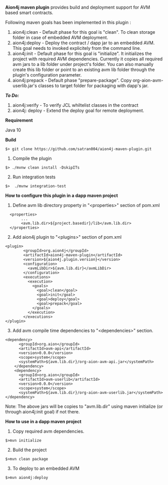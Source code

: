 **Aion4j maven plugin** provides build and deployment support for AVM based smart contracts.

Following maven goals has been implemented in this plugin :

1. aion4j:clean - Default phase for this goal is "clean". To clean storage folder in case of embedded AVM deployment. 
2. aion4j:deploy - Deploy the contract / dapp jar to an embedded AVM. This goal needs to invoked explicitely from the command line.
3. aion4j:init - Default phase for this goal is "initialize". It initializes the project with required AVM dependencies. Currently it copies all required avm jars to a lib folder under project's folder. You can also manually create this lib folder or point to an existing avm lib folder through the plugin's configuration parameter.
4. aion4j:prepack - Default phase "prepare-package". Copy org-aion-avm-userlib.jar's classes to target folder for packaging with dapp's jar.

***To Do:***

1. aion4j:verify - To verify JCL whiltelist classes in the contract
2. aion4j: deploy - Extend the deploy goal for remote deployment.


**Requirement**

Java 10

**Build**
```
$> git clone https://github.com/satran004/aion4j-maven-plugin.git
```
1. Compile the plugin
```
$> ./mvnw clean install -DskipITs
```

2. Run integration tests
```
$>  ./mvnw integration-test
```

**How to configure this plugin in a dapp maven project**
1. Define avm lib directory property in "&lt;properties&gt;" section of pom.xml
```
  <properties>
       ...
       <avm.lib.dir>${project.basedir}/lib</avm.lib.dir>
  </properties>
```
2. Add aion4j plugin to "&lt;plugins&gt;" section of  pom.xml
```
<plugin>
        <groupId>org.aion4j</groupId>
        <artifactId>aion4j-maven-plugin</artifactId>
        <version>${aion4j.plugin.version}</version>
        <configuration>
          <avmLibDir>${avm.lib.dir}</avmLibDir>
        </configuration>
        <executions>
          <execution>
            <goals>
              <goal>clean</goal>
              <goal>init</goal>
              <goal>deploy</goal>
              <goal>prepack</goal>
            </goals>
          </execution>
        </executions>
</plugin>
```

3. Add avm compile time dependencies to "&lt;dependencies&gt;" section.
```
<dependency>
      <groupId>org.aion</groupId>
      <artifactId>avm-api</artifactId>
      <version>0.0.0</version>
      <scope>system</scope>
      <systemPath>${avm.lib.dir}/org-aion-avm-api.jar</systemPath>
    </dependency>
    <dependency>
      <groupId>org.aion</groupId>
      <artifactId>avm-userlib</artifactId>
      <version>0.0.0</version>
      <scope>system</scope>
      <systemPath>${avm.lib.dir}/org-aion-avm-userlib.jar</systemPath>
</dependency>
```
  Note: The above jars will be copies to "avm.lib.dir" using maven initialize (or through aion4j:init goal) if not there. 
  
  **How to use in a dapp maven project**
  1. Copy required avm dependencies.
  ```
  $>mvn initialize
  ```
  2. Build the project
  ```
  $>mvn clean package
  ```
  3. To deploy to an embedded AVM
  ```
  $>mvn aion4j:deploy
  ```

